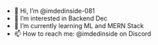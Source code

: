 - 👋 Hi, I’m @imdedinside-081
- 👀 I’m interested in Backend Dec
- 🌱 I’m currently learning ML and MERN Stack
- 📫 How to reach me: @imdedinside on Discord
